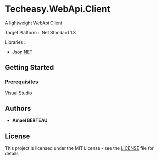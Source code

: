 # Techeasy.WebApi.Client
A lightweight WebApi Client

Target Platform : .Net Standard 1.3

Libraries :
* [Json.NET](https://www.newtonsoft.com/json)

## Getting Started
### Prerequisites

Visual Studio

## Authors

* **Amael BERTEAU**

## License

This project is licensed under the MIT License - see the [LICENSE](LICENSE) file for details
